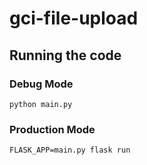 # gci-file-upload

## Running the code

### Debug Mode

```
python main.py
```

### Production Mode

```
FLASK_APP=main.py flask run
```
